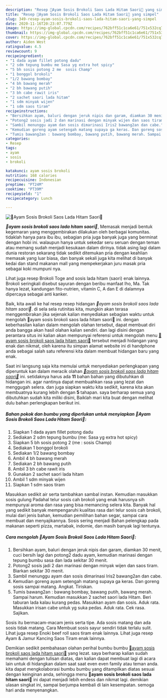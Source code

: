 ```yaml
---
description: "Resep 🥦Ayam Sosis Brokoli Saos Lada Hitam Saori🥦 yang simpel"
title: "Resep 🥦Ayam Sosis Brokoli Saos Lada Hitam Saori🥦 yang simpel"
slug: 349-resep-ayam-sosis-brokoli-saos-lada-hitam-saori-yang-simpel
date: 2020-11-16T20:23:07.779Z
image: https://img-global.cpcdn.com/recipes/762bff51c1ca6e61/751x532cq70/🥦ayam-sosis-brokoli-saos-lada-hitam-saori🥦-foto-resep-utama.jpg
thumbnail: https://img-global.cpcdn.com/recipes/762bff51c1ca6e61/751x532cq70/🥦ayam-sosis-brokoli-saos-lada-hitam-saori🥦-foto-resep-utama.jpg
cover: https://img-global.cpcdn.com/recipes/762bff51c1ca6e61/751x532cq70/🥦ayam-sosis-brokoli-saos-lada-hitam-saori🥦-foto-resep-utama.jpg
author: Aiden West
ratingvalue: 4.5
reviewcount: 9
recipeingredient:
- "1 dada ayam fillet potong dadu"
- "2 sdm tepung bumbu me Sasa yg extra hot spicy"
- "5 bh sosis potong 2 me  sosis Champ"
- "1 bonggol brokoli"
- "1/2 bawang bombay"
- "4 bh bawang merah"
- "2 bh bawang putih"
- "3 bh cabe rawit iris"
- "2 sachet saori lada hitam"
- "1 sdm minyak wijen"
- "1 sdm saos tiram"
recipeinstructions:
- "Bersihkan ayam, baluri dengan jeruk nipis dan garam, diamkan 30 menit, cuci bersih lagi dan potong2 dadu ayam, kemudian marinasi dengan tepung bumbu sasa dan lada sekitar 30 menit."
- "Potong2 sosis jadi 2 dan marinasi dengan minyak wijen dan saos tiram. Biarkan sekitar 30 menit."
- "Sambil menunggu ayam dan sosis dimarinasi Iris2 bawang2an dan cabe."
- "Kemudian goreng ayam setengah matang supaya ga keras. Dan goreng sosis sampai matang. Angkat. Tiriskan."
- "Tumis bawang2an : bawang bombay, bawang putih, bawang merah. Sampai harum. Kemudian masukkan 2 sachet saori lada Hitam. Beri taburan lada kalau kurang pedas. Masukkan ayam dan sosis. Aduk rata. Masukkan irisan cabe untuk yg suka pedas. Aduk rata. Cek rasa. Sajikan."
categories:
- Resep
tags:
- ayam
- sosis
- brokoli

katakunci: ayam sosis brokoli 
nutrition: 168 calories
recipecuisine: Indonesian
preptime: "PT24M"
cooktime: "PT39M"
recipeyield: "1"
recipecategory: Lunch

---
```



![🥦Ayam Sosis Brokoli Saos Lada Hitam Saori🥦](https://img-global.cpcdn.com/recipes/762bff51c1ca6e61/751x532cq70/🥦ayam-sosis-brokoli-saos-lada-hitam-saori🥦-foto-resep-utama.jpg)

<b><i>🥦ayam sosis brokoli saos lada hitam saori🥦</i></b>, Memasak menjadi bentuk kegemaran yang menggembirakan dilakukan oleh berbagai komunitas. tidaklah hanya para ibu ibu, sebagian pria juga banyak juga yang berminat dengan hobi ini. walaupun hanya untuk sekedar seru seruan dengan teman atau memang sudah menjadi kesukaan dalam dirinya. tidak asing lagi dalam dunia restoran sekarang tidak sedikit ditemukan pria dengan keahlian memasak yang luar biasa, dan banyak sekali juga kita melihat di banyak kedai dan stand makanan mall yang mempekerjakan juru masak pria sebagai koki mumpuni nya.

Lihat juga resep Brokoli Toge and sosis lada hitam (saori) enak lainnya. Brokoli seringkali disebut sayuran dengan beribu manfaat lho, Ma. Tak hanya lezat, kandungan fito-nutrien, vitamin C, A dan E di dalamnya dipercaya sebagai anti kanker.

Baik, kita awali ke hal resep resep hidangan <i>🥦ayam sosis brokoli saos lada hitam saori🥦</i>. di sela sela rutinitas kita, mungkin akan terasa menggembirakan jika sejenak kalian menyediakan sebagian waktu untuk mengolah 🥦ayam sosis brokoli saos lada hitam saori🥦 ini. dengan keberhasilan kalian dalam mengolah olahan tersebut, dapat membuat diri anda bangga akan hasil olahan kalian sendiri. dan lagi disini dengan perantara situs ini kalian akan mempunyai referensi untuk mengolah menu <u>🥦ayam sosis brokoli saos lada hitam saori🥦</u> tersebut menjadi hidangan yang enak dan nikmat, oleh karena itu simpan alamat website ini di handphone anda sebagai salah satu referensi kita dalam membuat hidangan baru yang enak.


Saat ini langsung saja kita memulai untuk menyediakan perlengkapan yang diperuntuk kan dalam meracik olahan <u><i>🥦ayam sosis brokoli saos lada hitam saori🥦</i></u> ini. setidaknya harus ada <b>11</b> bahan bahan yang dibutuhkan di hidangan ini. agar nantinya dapat membuahkan rasa yang lezat dan menggugah selera. dan juga siapkan waktu kita sedikit, karena kita akan membuatnya kurang lebih dengan <b>5</b> tahapan. saya berharap semua yang dibutuhkan sudah kita miliki disini, Baiklah mari kita buat dengan melihat dulu bahan perlengkapan berikut ini.

<!--inarticleads1-->

##### Bahan pokok dan bumbu yang diperlukan untuk menyiapkan 🥦Ayam Sosis Brokoli Saos Lada Hitam Saori🥦:

1. Siapkan 1 dada ayam fillet potong dadu
1. Sediakan 2 sdm tepung bumbu (me: Sasa yg extra hot spicy)
1. Siapkan 5 bh sosis potong 2 (me : sosis Champ)
1. Sediakan 1 bonggol brokoli
1. Sediakan 1/2 bawang bombay
1. Ambil 4 bh bawang merah
1. Sediakan 2 bh bawang putih
1. Ambil 3 bh cabe rawit iris
1. Gunakan 2 sachet saori lada hitam
1. Ambil 1 sdm minyak wijen
1. Siapkan 1 sdm saos tiram


Masukkan sedikit air serta tambahkan sambal instan. Kemudian masukkan sosis gulung Padahal telur sosis cah brokoli yang enak harusnya sih mempunyai aroma dan rasa yang bisa memancing selera kita. Banyak hal yang sedikit banyak mempengaruhi kualitas rasa dari telur sosis cah brokoli, mulai dari jenis bahan, kemudian pemilihan bahan segar, sampai cara membuat dan menyajikannya. Sosis sering menjadi Bahan pelengkap pada makanan seperti pizza, martabak, indomie, dan masih banyak lagi tentunya. 

<!--inarticleads2-->

##### Cara mengolah 🥦Ayam Sosis Brokoli Saos Lada Hitam Saori🥦:

1. Bersihkan ayam, baluri dengan jeruk nipis dan garam, diamkan 30 menit, cuci bersih lagi dan potong2 dadu ayam, kemudian marinasi dengan tepung bumbu sasa dan lada sekitar 30 menit.
1. Potong2 sosis jadi 2 dan marinasi dengan minyak wijen dan saos tiram. Biarkan sekitar 30 menit.
1. Sambil menunggu ayam dan sosis dimarinasi Iris2 bawang2an dan cabe.
1. Kemudian goreng ayam setengah matang supaya ga keras. Dan goreng sosis sampai matang. Angkat. Tiriskan.
1. Tumis bawang2an : bawang bombay, bawang putih, bawang merah. Sampai harum. Kemudian masukkan 2 sachet saori lada Hitam. Beri taburan lada kalau kurang pedas. Masukkan ayam dan sosis. Aduk rata. Masukkan irisan cabe untuk yg suka pedas. Aduk rata. Cek rasa. Sajikan.


Sosis itu bermacam-macam jenis serta tipe. Ada sosis matang dan ada sosis tidak matang. Cara Membuat sosis sayur sendiri tidak terlalu sulit. Lihat juga resep Enoki beef roll saos tiram enak lainnya. Lihat juga resep Ayam &amp; Jamur Kancing Saos Tiram enak lainnya. 

Demikian sedikit pembahasan olahan perihal bumbu bumbu <u>🥦ayam sosis brokoli saos lada hitam saori🥦</u> yang lezat. saya berharap kalian sudah memahami dengan tulisan diatas, dan kalian dapat membuat lagi di acara lain untuk di hidangkan dalam saat saat even even family atau teman anda. kita dapat mengkolaborasi bumbu bumbu yang ditampilkan diatas sesuai dengan keinginan anda, sehingga menu <b>🥦ayam sosis brokoli saos lada hitam saori🥦</b> ini dapat menjadi lebih endess dan nikmat lagi. demikian ulasan singkat ini, sampai berjumpa kembali di lain kesempatan. semoga hari anda menyenangkan.
